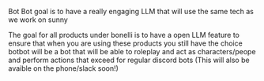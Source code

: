 Bot Bot goal is to have a really engaging LLM that will use the same tech as we work on sunny

The goal for all products under bonelli is to have a open LLM feature to ensure that when you are using these products you still have the choice botbot will be a bot that will be able to roleplay and act as characters/peope and perform actions that exceed for regular discord bots (This will also be avaible on the phone/slack soon!)

